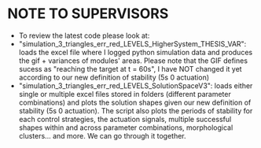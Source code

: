 # NOTE TO SUPERVISORS 
- To review the latest code please look at: 
- "simulation_3_triangles_err_red_LEVELS_HigherSystem_THESIS_VAR": loads the excel file where I logged python simulation data and produces the gif + variances of modules' areas. Please note that the GIF defines sucess as "reaching the target at t = 60s", I have NOT changed it yet according to our new definition of stability (5s 0 actuation)
- "simulation_3_triangles_err_red_LEVELS_SolutionSpaceV3": loads either single or multiple excel files stored in folders (different parameter combinations) and plots the solution shapes given our new definition of stability (5s 0 actuation). The script also plots the periods of stability for each control strategies, the actuation signals, multiple successful shapes within and across parameter combinations, morphological clusters... and more. We can go through it together. 
